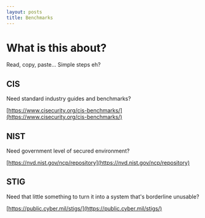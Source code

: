 ```yaml
---
layout: posts
title: Benchmarks
---
```


# What is this about?
Read, copy, paste... Simple steps eh?

## CIS
Need standard industry guides and benchmarks?

[https://www.cisecurity.org/cis-benchmarks/](https://www.cisecurity.org/cis-benchmarks/)

## NIST
Need government level of secured environment? 

[https://nvd.nist.gov/ncp/repository](https://nvd.nist.gov/ncp/repository)

## STIG
Need that little something to turn it into a system that's borderline unusable?

[https://public.cyber.mil/stigs/](https://public.cyber.mil/stigs/)